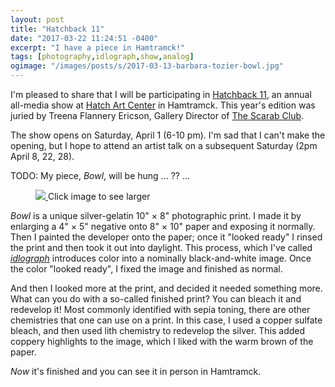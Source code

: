 ```yaml
---
layout: post
title: "Hatchback 11"
date: "2017-03-22 11:24:51 -0400"
excerpt: "I have a piece in Hamtramck!"
tags: [photography,idlograph,show,analog]
ogimage: "/images/posts/s/2017-03-13-barbara-tozier-bowl.jpg"
---
```


I'm pleased to share that I will be participating in [Hatchback 11](http://www.hatchart.org/hatchartnews/2017/3/21/hatchback-11-april-1-april-28-2017), an annual all-media show at [Hatch Art Center](http://www.hatchart.org) in Hamtramck. This year's edition was juried by Treena Flannery Ericson, Gallery Director of [The Scarab Club](http://scarabclub.org).

The show opens on Saturday, April 1 (6-10 pm). I'm sad that I can't make the opening, but I hope to attend an artist talk on a subsequent Saturday (2pm April 8, 22, 28).

TODO: My piece, _Bowl_, will be hung ... ?? ...

<figure class="image-s">
  <a href="/images/posts/l/2017-03-13-barbara-tozier-bowl.jpg" title="Bowl">
    <img src="/images/posts/s/2017-03-13-barbara-tozier-bowl.jpg">
  </a>
    <span class="image-s-caption">Click image to see larger</span>
</figure>



_Bowl_ is a unique silver-gelatin 10" × 8" photographic print. I made it by enlarging a 4" × 5" negative onto 8" × 10" paper and exposing it normally. Then I painted the developer onto the paper; once it "looked ready" I rinsed the print and then took it out into daylight. This process, which I've called _[idlograph](/idlographs/)_ introduces color into a nominally black-and-white image. Once the color "looked ready", I fixed the image and finished as normal.

And then I looked more at the print, and decided it needed something more. What can you do with a so-called finished print? You can bleach it and redevelop it! Most commonly identified with sepia toning, there are other chemistries that one can use on a print. In this case, I used a copper sulfate bleach, and then used lith chemistry to redevelop the silver. This added coppery highlights to the image, which I liked with the warm brown of the paper.

*Now* it's finished and you can see it in person in Hamtramck.
